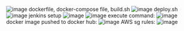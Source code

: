 ![image](https://github.com/user-attachments/assets/dacb3161-c49b-4d25-934d-7ec0293d9b92)
dockerfile, docker-compose file, build.sh
![image](https://github.com/user-attachments/assets/567d3b77-2c6a-456b-b71f-602795a8bcea)
deploy.sh
![image](https://github.com/user-attachments/assets/878b65d9-0b8a-4d6b-bd57-8b3a11381b05)
jenkins setup
![image](https://github.com/user-attachments/assets/1719c496-e7ce-4247-8e99-8e089bf3c276)
![image](https://github.com/user-attachments/assets/a9cc5876-a4bb-47dc-8253-ad0fb05b26a1)
execute command:
![image](https://github.com/user-attachments/assets/06a7ab57-01c3-4856-8420-be5be2b5a06c)
docker image pushed to docker hub:
![image](https://github.com/user-attachments/assets/4e56d083-951a-4161-bde2-b5d991b530af)
AWS sg rules:
![image](https://github.com/user-attachments/assets/4a28488b-e358-4b5f-b316-1fdc59491425)







